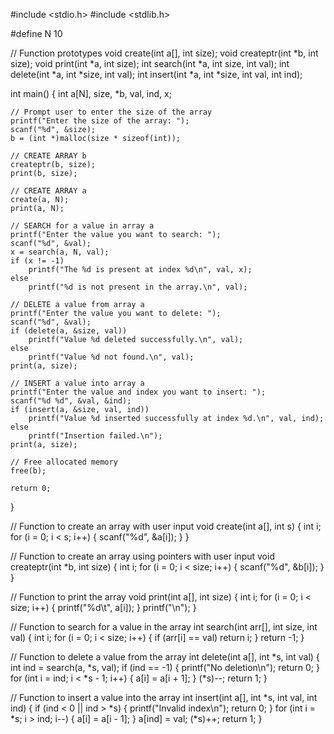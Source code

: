 #include <stdio.h>
#include <stdlib.h>

#define N 10

// Function prototypes
void create(int a[], int size);
void createptr(int *b, int size);
void print(int *a, int size);
int search(int *a, int size, int val);
int delete(int *a, int *size, int val);
int insert(int *a, int *size, int val, int ind);

int main() {
    int a[N], size, *b, val, ind, x;

    // Prompt user to enter the size of the array
    printf("Enter the size of the array: ");
    scanf("%d", &size);
    b = (int *)malloc(size * sizeof(int));

    // CREATE ARRAY b
    createptr(b, size);
    print(b, size);

    // CREATE ARRAY a
    create(a, N);
    print(a, N);

    // SEARCH for a value in array a
    printf("Enter the value you want to search: ");
    scanf("%d", &val);
    x = search(a, N, val);
    if (x != -1)
        printf("The %d is present at index %d\n", val, x);
    else
        printf("%d is not present in the array.\n", val);

    // DELETE a value from array a
    printf("Enter the value you want to delete: ");
    scanf("%d", &val);
    if (delete(a, &size, val))
        printf("Value %d deleted successfully.\n", val);
    else
        printf("Value %d not found.\n", val);
    print(a, size);

    // INSERT a value into array a
    printf("Enter the value and index you want to insert: ");
    scanf("%d %d", &val, &ind);
    if (insert(a, &size, val, ind))
        printf("Value %d inserted successfully at index %d.\n", val, ind);
    else
        printf("Insertion failed.\n");
    print(a, size);

    // Free allocated memory
    free(b);

    return 0;
}

// Function to create an array with user input
void create(int a[], int s) {
    int i;
    for (i = 0; i < s; i++) {
        scanf("%d", &a[i]);
    }
}

// Function to create an array using pointers with user input
void createptr(int *b, int size) {
    int i;
    for (i = 0; i < size; i++) {
        scanf("%d", &b[i]);
    }
}

// Function to print the array
void print(int a[], int size) {
    int i;
    for (i = 0; i < size; i++) {
        printf("%d\t", a[i]);
    }
    printf("\n");
}

// Function to search for a value in the array
int search(int arr[], int size, int val) {
    int i;
    for (i = 0; i < size; i++) {
        if (arr[i] == val)
            return i;
    }
    return -1;
}

// Function to delete a value from the array
int delete(int a[], int *s, int val) {
    int ind = search(a, *s, val);
    if (ind == -1) {
        printf("No deletion\n");
        return 0;
    }
    for (int i = ind; i < *s - 1; i++) {
        a[i] = a[i + 1];
    }
    (*s)--;
    return 1;
}

// Function to insert a value into the array
int insert(int a[], int *s, int val, int ind) {
    if (ind < 0 || ind > *s) {
        printf("Invalid index\n");
        return 0;
    }
    for (int i = *s; i > ind; i--) {
        a[i] = a[i - 1];
    }
    a[ind] = val;
    (*s)++;
    return 1;
}
